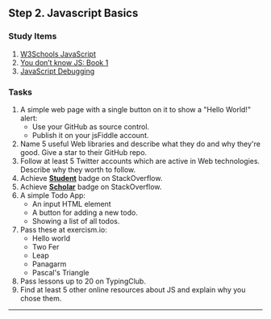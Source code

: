 ## Step 2. Javascript Basics


### Study Items  <!-- omit in toc -->
1. [W3Schools JavaScript](https://www.w3schools.com/js/default.asp)
2. [You don’t know JS: Book 1](https://github.com/getify/You-Dont-Know-JS/blob/master/up%20&%20going/README.md#you-dont-know-js-up--going)
3. [JavaScript Debugging](https://link.medium.com/YRBvjadl3X)

### Tasks  <!-- omit in toc -->

1. A simple web page with a single button on it to show a "Hello World!" alert:
   - Use your GitHub as source control.
   - Publish it on your jsFiddle account.
 2. Name 5 useful Web libraries and describe what they do and why they're good. Give a star to their GitHub repo.
3. Follow at least 5 Twitter accounts which are active in Web technologies. Describe why they worth to follow.
4. Achieve [**Student**](https://stackoverflow.com/help/badges/2/student) badge on StackOverflow.
5. Achieve [**Scholar**](https://stackoverflow.com/help/badges/10/scholar) badge on StackOverflow.
6. A simple Todo App: 
   - An input HTML element
   - A button for adding a new todo.
   - Showing a list of all todos.
7. Pass these at exercism.io:
   - Hello world
   - Two Fer
   - Leap
   - Panagarm
   - Pascal's Triangle
8. Pass lessons up to 20 on TypingClub.
9. Find at least 5 other online resources about JS and explain why you chose them.
<hr/>

